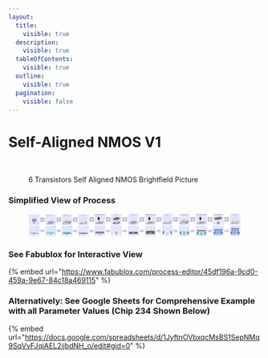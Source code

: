 ```yaml
---
layout:
  title:
    visible: true
  description:
    visible: true
  tableOfContents:
    visible: true
  outline:
    visible: true
  pagination:
    visible: false
---
```


# Self-Aligned NMOS V1

<figure><img src="../.gitbook/assets/image (22).png" alt="" width="375"><figcaption><p>6 Transistors Self Aligned NMOS Brightfield Picture</p></figcaption></figure>

### Simplified View of Process

<figure><img src="../.gitbook/assets/image (1) (1).png" alt=""><figcaption></figcaption></figure>

### See Fabublox for Interactive View&#x20;

{% embed url="https://www.fabublox.com/process-editor/45df196a-9cd0-459a-9e67-84c18a469115" %}

### Alternatively: See Google Sheets for Comprehensive Example with all Parameter Values (Chip 234 Shown Below)

{% embed url="https://docs.google.com/spreadsheets/d/1JyftnOVbxqcMsBS1SepNMq9SqVyFJqiAEL2ijbdNH_o/edit#gid=0" %}

